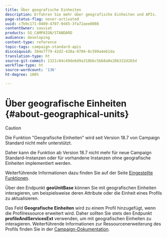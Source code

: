 ```yaml
---
title: Über geografische Einheiten
description: Erfahren Sie mehr über geografische Einheiten und APIs.
page-status-flag: never-activated
uuid: c7b9c171-0409-4707-9d45-3fa72aee8008
contentOwner: sauviat
products: SG_CAMPAIGN/STANDARD
audience: developing
content-type: reference
topic-tags: campaign-standard-apis
discoiquuid: 304e7779-42d2-430a-9704-8c599a4eb1da
translation-type: ht
source-git-commit: 1321c84c49de6d9a318bbc5bb8a0e28b332d2b5d
workflow-type: ht
source-wordcount: '136'
ht-degree: 100%

---
```



# Über geografische Einheiten {#about-geographical-units}

>[!CAUTION]
>
>Die Funktion &quot;Geografische Einheiten&quot; wird seit Version 18.7 von Campaign Standard nicht mehr unterstützt.
>
>Daher kann die Funktion ab Version 18.7 nicht mehr für neue Campaign Standard-Instanzen oder für vorhandene Instanzen ohne geografische Einheiten implementiert werden.
>
>Weiterführende Informationen dazu finden Sie auf der Seite <a href="https://helpx.adobe.com/de/campaign/kb/acs-deprecated-and-removed-features.html">Eingestellte Funktionen</a>.

Über den Endpunkt **geoUnitBase** können Sie mit geografischen Einheiten interagieren, um beispielsweise deren Attribute oder die Einheit eines Profils zu aktualisieren.

Das Feld **Geografische Einheiten** wird zu einem Profil hinzugefügt, wenn die Profilressource erweitert wird. Daher sollten Sie stets den Endpunkt **profileAndServicesExt** verwenden, um mit geografischen Einheiten zu interagieren. Weiterführende Informationen zur Ressourcenerweiterung des Profils finden Sie in der [Campaign-Dokumentation](https://helpx.adobe.com/de/campaign/standard/administration/using/organizational-units.html#partitioning-profiles).
